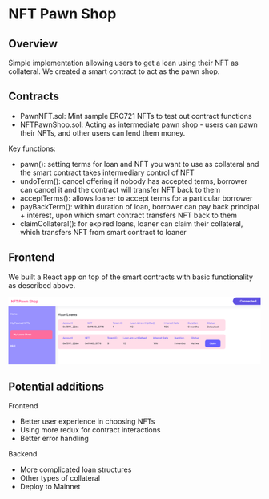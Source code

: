 # NFT Pawn Shop

## Overview

Simple implementation allowing users to get a loan using their NFT as collateral. We created a smart contract to act as the pawn shop.

## Contracts

* PawnNFT.sol: Mint sample ERC721 NFTs to test out contract functions
* NFTPawnShop.sol: Acting as intermediate pawn shop - users can pawn their NFTs, and other users can lend them money. 

Key functions:
* pawn(): setting terms for loan and NFT you want to use as collateral and the smart contract takes intermediary control of NFT
* undoTerm(): cancel offering if nobody has accepted terms, borrower can cancel it and the contract will transfer NFT back to them
* acceptTerms(): allows loaner to accept terms for a particular borrower
* payBackTerm(): within duration of loan, borrower can pay back principal + interest, upon which smart contract transfers NFT back to them
* claimCollateral(): for expired loans, loaner can claim their collateral, which transfers NFT from smart contract to loaner

## Frontend

We built a React app on top of the smart contracts with basic functionality as described above. 

![Sample Screen](https://github.com/elakian/nft-pawn-shop/blob/main/sample_screen.png)

## Potential additions

Frontend 
* Better user experience in choosing NFTs
* Using more redux for contract interactions
* Better error handling

Backend
* More complicated loan structures
* Other types of collateral 
* Deploy to Mainnet
